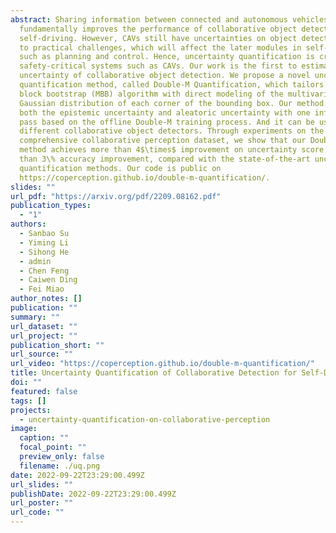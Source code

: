 ```yaml
---
abstract: Sharing information between connected and autonomous vehicles (CAVs)
  fundamentally improves the performance of collaborative object detection for
  self-driving. However, CAVs still have uncertainties on object detection due
  to practical challenges, which will affect the later modules in self-driving
  such as planning and control. Hence, uncertainty quantification is crucial for
  safety-critical systems such as CAVs. Our work is the first to estimate the
  uncertainty of collaborative object detection. We propose a novel uncertainty
  quantification method, called Double-M Quantification, which tailors a moving
  block bootstrap (MBB) algorithm with direct modeling of the multivariant
  Gaussian distribution of each corner of the bounding box. Our method captures
  both the epistemic uncertainty and aleatoric uncertainty with one inference
  pass based on the offline Double-M training process. And it can be used with
  different collaborative object detectors. Through experiments on the
  comprehensive collaborative perception dataset, we show that our Double-M
  method achieves more than 4$\times$ improvement on uncertainty score and more
  than 3\% accuracy improvement, compared with the state-of-the-art uncertainty
  quantification methods. Our code is public on 
  https://coperception.github.io/double-m-quantification/.
slides: ""
url_pdf: "https://arxiv.org/pdf/2209.08162.pdf"
publication_types:
  - "1"
authors:
  - Sanbao Su
  - Yiming Li
  - Sihong He
  - admin
  - Chen Feng
  - Caiwen Ding
  - Fei Miao
author_notes: []
publication: ""
summary: ""
url_dataset: ""
url_project: ""
publication_short: ""
url_source: ""
url_video: "https://coperception.github.io/double-m-quantification/"
title: Uncertainty Quantification of Collaborative Detection for Self-Driving
doi: ""
featured: false
tags: []
projects:
  - uncertainty-quantification-on-collaborative-perception
image:
  caption: ""
  focal_point: ""
  preview_only: false
  filename: ./uq.png
date: 2022-09-22T23:29:00.499Z
url_slides: ""
publishDate: 2022-09-22T23:29:00.499Z
url_poster: ""
url_code: ""
---
```



